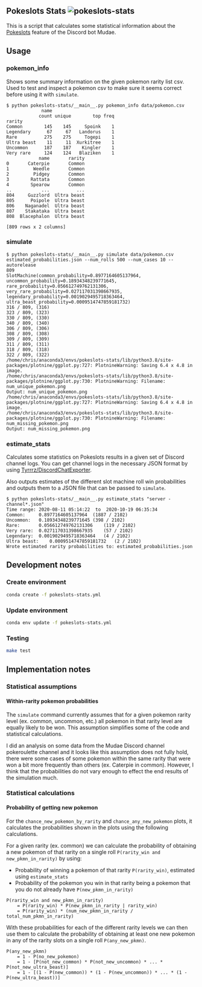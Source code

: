## Pokeslots Stats ![pokeslots-stats](https://github.com/ExcaliburZero/pokeslots-stats/workflows/pokeslots-stats/badge.svg)
This is a script that calculates some statistical information about the [Pokeslots](https://mudae.fandom.com/wiki/Pokéslot) feature of the Discord bot Mudae.

## Usage
### pokemon_info
Shows some summary information on the given pokemon rarity list csv. Used to test and inspect a pokemon csv to make sure it seems correct before using it with `simulate`.

```
$ python pokeslots-stats/__main__.py pokemon_info data/pokemon.csv
             name                       
            count unique        top freq
rarity                                  
Common        145    145     Spoink    1
Legendary      67     67   Landorus    1
Rare          275    275     Togepi    1
Ultra beast    11     11  Xurkitree    1
Uncommon      187    187    Kingler    1
Very rare     124    124   Blaziken    1
            name       rarity
0       Caterpie       Common
1         Weedle       Common
2         Pidgey       Common
3        Rattata       Common
4        Spearow       Common
..           ...          ...
804     Guzzlord  Ultra beast
805      Poipole  Ultra beast
806    Naganadel  Ultra beast
807    Stakataka  Ultra beast
808  Blacephalon  Ultra beast

[809 rows x 2 columns]
```

### simulate
```
$ python pokeslots-stats/__main__.py simulate data/pokemon.csv estimated_probabilities.json --num_rolls 500 --num_cases 10 --autorelease
809
SlotMachine(common_probability=0.8977164605137964, uncommon_probability=0.18934348239771645, rare_probability=0.056612749762131306, very_rare_probability=0.027117031398667935, legendary_probability=0.0019029495718363464, ultra_beast_probability=0.0009514747859181732)
316 / 809, (316)
323 / 809, (323)
330 / 809, (330)
340 / 809, (340)
306 / 809, (306)
308 / 809, (308)
309 / 809, (309)
311 / 809, (311)
318 / 809, (318)
322 / 809, (322)
/home/chris/anaconda3/envs/pokeslots-stats/lib/python3.8/site-packages/plotnine/ggplot.py:727: PlotnineWarning: Saving 6.4 x 4.8 in image.
/home/chris/anaconda3/envs/pokeslots-stats/lib/python3.8/site-packages/plotnine/ggplot.py:730: PlotnineWarning: Filename: num_unique_pokemon.png
Output: num_unique_pokemon.png
/home/chris/anaconda3/envs/pokeslots-stats/lib/python3.8/site-packages/plotnine/ggplot.py:727: PlotnineWarning: Saving 6.4 x 4.8 in image.
/home/chris/anaconda3/envs/pokeslots-stats/lib/python3.8/site-packages/plotnine/ggplot.py:730: PlotnineWarning: Filename: num_missing_pokemon.png
Output: num_missing_pokemon.png
```

### estimate_stats
Calculates some statistics on Pokeslots results in a given set of Discord channel logs. You can get channel logs in the necessary JSON format by using [Tyrrrz/DiscordChatExporter](https://github.com/Tyrrrz/DiscordChatExporter).

Also outputs estimates of the different slot machine roll win probabilities and outputs them to a JSON file that can be passed to `simulate`.

```
$ python pokeslots-stats/__main__.py estimate_stats "server - channel*.json"
Time range: 2020-08-11 05:14:22  to  2020-10-19 06:35:34
Common:  	0.8977164605137964	(1887 / 2102)
Uncommon:	0.18934348239771645	(398 / 2102)
Rare:    	0.056612749762131306	(119 / 2102)
Very rare:	0.027117031398667935	(57 / 2102)
Legendary:	0.0019029495718363464	(4 / 2102)
Ultra beast:	0.0009514747859181732	(2 / 2102)
Wrote estimated rarity probabilities to: estimated_probabilities.json
```

## Development notes

### Create environment
```bash
conda create -f pokeslots-stats.yml
```

### Update environment
```bash
conda env update -f pokeslots-stats.yml
```

### Testing
```bash
make test
```

## Implementation notes
### Statistical assumptions
#### Within-rarity pokemon probabilities
The `simulate` command currently assumes that for a given pokemon rarity level (ex. common, uncommon, etc.) all pokemon in that rarity level are equally likely to be won. This assumption simplifies some of the code and statistical calculations.

I did an analysis on some data from the Mudae Discord channel pokeroulette channel and it looks like this assumption does not fully hold, there were some cases of some pokemon within the same rarity that were won a bit more frequently than others (ex. Caterpie in common). However, I think that the probabilities do not vary enough to effect the end results of the simulation much.

### Statistical calculations
#### Probability of getting new pokemon
For the `chance_new_pokemon_by_rarity` and `chance_any_new_pokemon` plots, it calculates the probabilities shown in the plots using the following calculations.

For a given rarity (ex. common) we can calculate the probability of obtaining a new pokemon of that rarity on a single roll `P(rarity_win and new_pkmn_in_rarity)` by using:

* Probability of winning a pokemon of that rarity `P(rarity_win)`, estimated using `estimate_stats`
* Probability of the pokemon you win in that rarity being a pokemon that you do not already have `P(new_pkmn_in_rarity)`

```
P(rarity_win and new_pkmn_in_rarity)
    = P(rarity_win) * P(new_pkmn_in_rarity | rarity_win)
    = P(rarity_win) * (num_new_pkmn_in_rarity / total_num_pkmn_in_rarity)
```

With these probabilities for each of the different rarity levels we can then use them to calculate the probability of obtaining at least one new pokemon in any of the rarity slots on a single roll `P(any_new_pkmn)`.

```
P(any_new_pkmn)
    = 1 - P(no_new_pokemon)
    = 1 - [P(not_new_common) * P(not_new_uncommon) * ... * P(not_new_ultra_beast)]
    = 1 - [(1 - P(new_common)) * (1 - P(new_uncommon)) * ... * (1 - P(new_ultra_beast))]
```